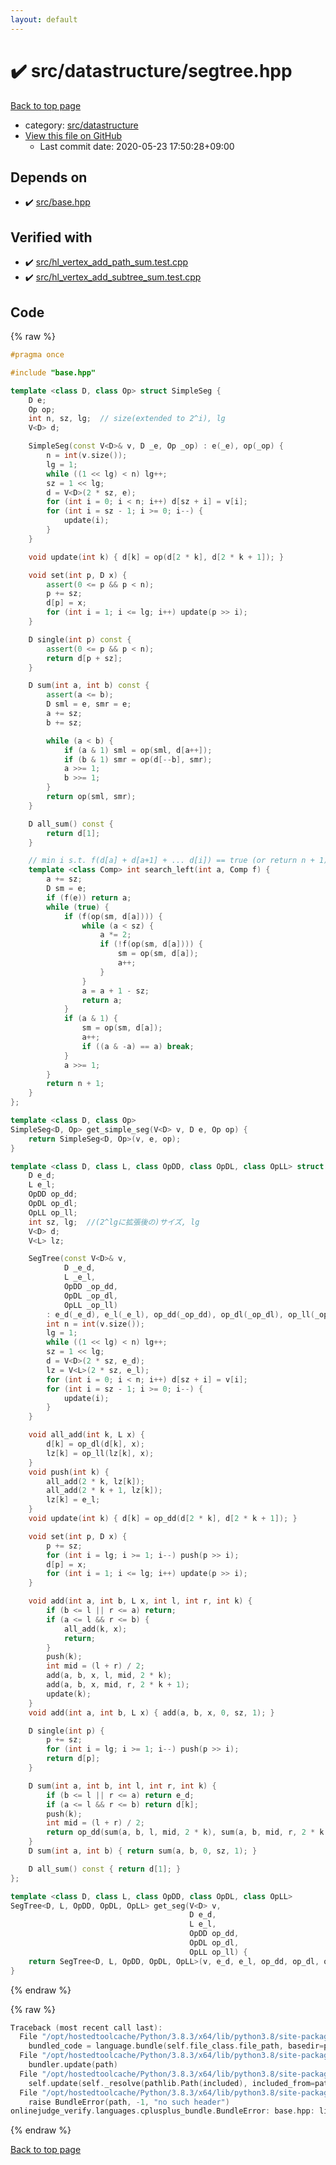 ```yaml
---
layout: default
---
```


<!-- mathjax config similar to math.stackexchange -->
<script type="text/javascript" async
  src="https://cdnjs.cloudflare.com/ajax/libs/mathjax/2.7.5/MathJax.js?config=TeX-MML-AM_CHTML">
</script>
<script type="text/x-mathjax-config">
  MathJax.Hub.Config({
    TeX: { equationNumbers: { autoNumber: "AMS" }},
    tex2jax: {
      inlineMath: [ ['$','$'] ],
      processEscapes: true
    },
    "HTML-CSS": { matchFontHeight: false },
    displayAlign: "left",
    displayIndent: "2em"
  });
</script>

<script type="text/javascript" src="https://cdnjs.cloudflare.com/ajax/libs/jquery/3.4.1/jquery.min.js"></script>
<script src="https://cdn.jsdelivr.net/npm/jquery-balloon-js@1.1.2/jquery.balloon.min.js" integrity="sha256-ZEYs9VrgAeNuPvs15E39OsyOJaIkXEEt10fzxJ20+2I=" crossorigin="anonymous"></script>
<script type="text/javascript" src="../../../assets/js/copy-button.js"></script>
<link rel="stylesheet" href="../../../assets/css/copy-button.css" />


# :heavy_check_mark: src/datastructure/segtree.hpp

<a href="../../../index.html">Back to top page</a>

* category: <a href="../../../index.html#057cdb199a48f765d2786c323ec11d3a">src/datastructure</a>
* <a href="{{ site.github.repository_url }}/blob/master/src/datastructure/segtree.hpp">View this file on GitHub</a>
    - Last commit date: 2020-05-23 17:50:28+09:00




## Depends on

* :heavy_check_mark: <a href="../base.hpp.html">src/base.hpp</a>


## Verified with

* :heavy_check_mark: <a href="../../../verify/src/hl_vertex_add_path_sum.test.cpp.html">src/hl_vertex_add_path_sum.test.cpp</a>
* :heavy_check_mark: <a href="../../../verify/src/hl_vertex_add_subtree_sum.test.cpp.html">src/hl_vertex_add_subtree_sum.test.cpp</a>


## Code

<a id="unbundled"></a>
{% raw %}
```cpp
#pragma once

#include "base.hpp"

template <class D, class Op> struct SimpleSeg {
    D e;
    Op op;
    int n, sz, lg;  // size(extended to 2^i), lg
    V<D> d;

    SimpleSeg(const V<D>& v, D _e, Op _op) : e(_e), op(_op) {
        n = int(v.size());
        lg = 1;
        while ((1 << lg) < n) lg++;
        sz = 1 << lg;
        d = V<D>(2 * sz, e);
        for (int i = 0; i < n; i++) d[sz + i] = v[i];
        for (int i = sz - 1; i >= 0; i--) {
            update(i);
        }
    }

    void update(int k) { d[k] = op(d[2 * k], d[2 * k + 1]); }

    void set(int p, D x) {
        assert(0 <= p && p < n);
        p += sz;
        d[p] = x;
        for (int i = 1; i <= lg; i++) update(p >> i);
    }

    D single(int p) const {
        assert(0 <= p && p < n);
        return d[p + sz];
    }

    D sum(int a, int b) const {
        assert(a <= b);
        D sml = e, smr = e;
        a += sz;
        b += sz;

        while (a < b) {
            if (a & 1) sml = op(sml, d[a++]);
            if (b & 1) smr = op(d[--b], smr);
            a >>= 1;
            b >>= 1;
        }
        return op(sml, smr);
    }

    D all_sum() const {
        return d[1];
    }

    // min i s.t. f(d[a] + d[a+1] + ... d[i]) == true (or return n + 1)
    template <class Comp> int search_left(int a, Comp f) {
        a += sz;
        D sm = e;
        if (f(e)) return a;
        while (true) {
            if (f(op(sm, d[a]))) {
                while (a < sz) {
                    a *= 2;
                    if (!f(op(sm, d[a]))) {
                        sm = op(sm, d[a]);
                        a++;
                    }
                }
                a = a + 1 - sz;
                return a;
            }
            if (a & 1) {
                sm = op(sm, d[a]);
                a++;
                if ((a & -a) == a) break;
            }
            a >>= 1;
        }
        return n + 1;
    }
};

template <class D, class Op>
SimpleSeg<D, Op> get_simple_seg(V<D> v, D e, Op op) {
    return SimpleSeg<D, Op>(v, e, op);
}

template <class D, class L, class OpDD, class OpDL, class OpLL> struct SegTree {
    D e_d;
    L e_l;
    OpDD op_dd;
    OpDL op_dl;
    OpLL op_ll;
    int sz, lg;  //(2^lgに拡張後の)サイズ, lg
    V<D> d;
    V<L> lz;

    SegTree(const V<D>& v,
            D _e_d,
            L _e_l,
            OpDD _op_dd,
            OpDL _op_dl,
            OpLL _op_ll)
        : e_d(_e_d), e_l(_e_l), op_dd(_op_dd), op_dl(_op_dl), op_ll(_op_ll) {
        int n = int(v.size());
        lg = 1;
        while ((1 << lg) < n) lg++;
        sz = 1 << lg;
        d = V<D>(2 * sz, e_d);
        lz = V<L>(2 * sz, e_l);
        for (int i = 0; i < n; i++) d[sz + i] = v[i];
        for (int i = sz - 1; i >= 0; i--) {
            update(i);
        }
    }

    void all_add(int k, L x) {
        d[k] = op_dl(d[k], x);
        lz[k] = op_ll(lz[k], x);
    }
    void push(int k) {
        all_add(2 * k, lz[k]);
        all_add(2 * k + 1, lz[k]);
        lz[k] = e_l;
    }
    void update(int k) { d[k] = op_dd(d[2 * k], d[2 * k + 1]); }

    void set(int p, D x) {
        p += sz;
        for (int i = lg; i >= 1; i--) push(p >> i);
        d[p] = x;
        for (int i = 1; i <= lg; i++) update(p >> i);
    }

    void add(int a, int b, L x, int l, int r, int k) {
        if (b <= l || r <= a) return;
        if (a <= l && r <= b) {
            all_add(k, x);
            return;
        }
        push(k);
        int mid = (l + r) / 2;
        add(a, b, x, l, mid, 2 * k);
        add(a, b, x, mid, r, 2 * k + 1);
        update(k);
    }
    void add(int a, int b, L x) { add(a, b, x, 0, sz, 1); }

    D single(int p) {
        p += sz;
        for (int i = lg; i >= 1; i--) push(p >> i);
        return d[p];
    }

    D sum(int a, int b, int l, int r, int k) {
        if (b <= l || r <= a) return e_d;
        if (a <= l && r <= b) return d[k];
        push(k);
        int mid = (l + r) / 2;
        return op_dd(sum(a, b, l, mid, 2 * k), sum(a, b, mid, r, 2 * k + 1));
    }
    D sum(int a, int b) { return sum(a, b, 0, sz, 1); }

    D all_sum() const { return d[1]; }
};

template <class D, class L, class OpDD, class OpDL, class OpLL>
SegTree<D, L, OpDD, OpDL, OpLL> get_seg(V<D> v,
                                        D e_d,
                                        L e_l,
                                        OpDD op_dd,
                                        OpDL op_dl,
                                        OpLL op_ll) {
    return SegTree<D, L, OpDD, OpDL, OpLL>(v, e_d, e_l, op_dd, op_dl, op_ll);
}

```
{% endraw %}

<a id="bundled"></a>
{% raw %}
```cpp
Traceback (most recent call last):
  File "/opt/hostedtoolcache/Python/3.8.3/x64/lib/python3.8/site-packages/onlinejudge_verify/docs.py", line 349, in write_contents
    bundled_code = language.bundle(self.file_class.file_path, basedir=pathlib.Path.cwd())
  File "/opt/hostedtoolcache/Python/3.8.3/x64/lib/python3.8/site-packages/onlinejudge_verify/languages/cplusplus.py", line 172, in bundle
    bundler.update(path)
  File "/opt/hostedtoolcache/Python/3.8.3/x64/lib/python3.8/site-packages/onlinejudge_verify/languages/cplusplus_bundle.py", line 282, in update
    self.update(self._resolve(pathlib.Path(included), included_from=path))
  File "/opt/hostedtoolcache/Python/3.8.3/x64/lib/python3.8/site-packages/onlinejudge_verify/languages/cplusplus_bundle.py", line 162, in _resolve
    raise BundleError(path, -1, "no such header")
onlinejudge_verify.languages.cplusplus_bundle.BundleError: base.hpp: line -1: no such header

```
{% endraw %}

<a href="../../../index.html">Back to top page</a>

